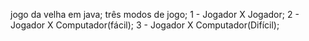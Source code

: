 jogo da velha em java;
três modos de jogo;
1 - Jogador X Jogador;
2 - Jogador X Computador(fácil);
3 - Jogador X Computador(Difícil);

